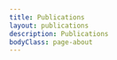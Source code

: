 ```yaml
---
title: Publications
layout: publications
description: Publications
bodyClass: page-about
---
```


<!-- {% assign posts_by_year = site.data.publications | group_by:"year" | sort: "name" | reverse %}

{% assign conference_count = 0 %}
{% assign journal_count = 0 %}
{% assign workshop_count = 0 %}
{% assign preprint_count = 0 %} -->

<!-- {% for paper in site.data.publications %}

{% if paper.type == "conference" %}
{% assign conference_count = conference_count | plus: 1 %}
{% endif %}

{% if paper.type == "journal" %}
{% assign journal_count = journal_count | plus: 1 %}
{% endif %}

{% if paper.type == "workshop" %}
{% assign workshop_count = workshop_count | plus: 1 %}
{% endif %}

{% if paper.type == "preprint" %}
{% assign preprint_count = preprint_count | plus: 1 %}
{% endif %}

{% endfor %}

{% for year in posts_by_year %}

> ## {{ year.name }}
{% assign sorted_items = year.items | sort: "date" | reverse %}
{% for paper in sorted_items %}
**[{% if paper.type == "conference" %}C{{ conference_count }}{% assign conference_count = conference_count | minus: 1 %}{% endif %}{% if paper.type == "journal" %}J{{ journal_count }}{% assign journal_count = journal_count | minus: 1 %}{% endif %}{% if paper.type == "workshop" %}W{{ workshop_count }}{% assign workshop_count = workshop_count | minus: 1 %}{% endif %}] {{ paper.title }}**
<br>
{{ paper.authors }}
<br>
{{ paper.venue }}

{% endfor %}
{% endfor %} -->